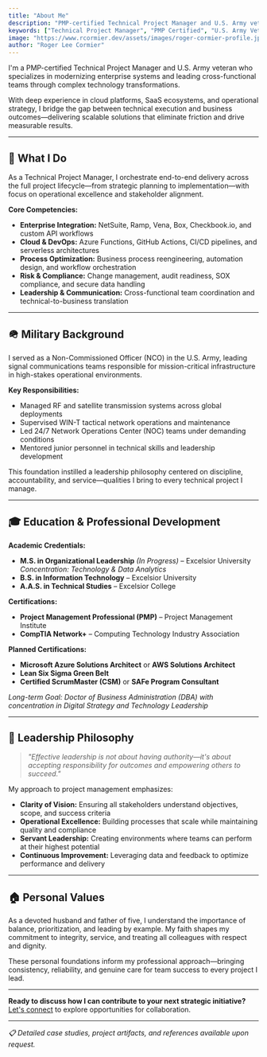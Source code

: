 ```yaml
---
title: "About Me"
description: "PMP-certified Technical Project Manager and U.S. Army veteran specializing in enterprise systems modernization, SaaS integrations, and cross-functional project delivery."
keywords: ["Technical Project Manager", "PMP Certified", "U.S. Army Veteran", "Enterprise Systems", "SaaS Integration"]
image: "https://www.rcormier.dev/assets/images/roger-cormier-profile.jpg"
author: "Roger Lee Cormier"
---
```


I'm a PMP-certified Technical Project Manager and U.S. Army veteran who specializes in modernizing enterprise systems and leading cross-functional teams through complex technology transformations.

With deep experience in cloud platforms, SaaS ecosystems, and operational strategy, I bridge the gap between technical execution and business outcomes—delivering scalable solutions that eliminate friction and drive measurable results.

---

## 💼 What I Do

As a Technical Project Manager, I orchestrate end-to-end delivery across the full project lifecycle—from strategic planning to implementation—with focus on operational excellence and stakeholder alignment.

**Core Competencies:**
- **Enterprise Integration:** NetSuite, Ramp, Vena, Box, Checkbook.io, and custom API workflows
- **Cloud & DevOps:** Azure Functions, GitHub Actions, CI/CD pipelines, and serverless architectures  
- **Process Optimization:** Business process reengineering, automation design, and workflow orchestration
- **Risk & Compliance:** Change management, audit readiness, SOX compliance, and secure data handling
- **Leadership & Communication:** Cross-functional team coordination and technical-to-business translation

---

## 🪖 Military Background

I served as a Non-Commissioned Officer (NCO) in the U.S. Army, leading signal communications teams responsible for mission-critical infrastructure in high-stakes operational environments.

**Key Responsibilities:**
- Managed RF and satellite transmission systems across global deployments
- Supervised WIN-T tactical network operations and maintenance
- Led 24/7 Network Operations Center (NOC) teams under demanding conditions
- Mentored junior personnel in technical skills and leadership development

This foundation instilled a leadership philosophy centered on discipline, accountability, and service—qualities I bring to every technical project I manage.

---

## 🎓 Education & Professional Development

**Academic Credentials:**
- **M.S. in Organizational Leadership** _(In Progress)_ – Excelsior University  
  *Concentration: Technology & Data Analytics*
- **B.S. in Information Technology** – Excelsior University
- **A.A.S. in Technical Studies** – Excelsior College

**Certifications:**
- **Project Management Professional (PMP)** – Project Management Institute
- **CompTIA Network+** – Computing Technology Industry Association

**Planned Certifications:**
- **Microsoft Azure Solutions Architect** or **AWS Solutions Architect**
- **Lean Six Sigma Green Belt**
- **Certified ScrumMaster (CSM)** or **SAFe Program Consultant**

*Long-term Goal: Doctor of Business Administration (DBA) with concentration in Digital Strategy and Technology Leadership*

---

## 🎯 Leadership Philosophy

> *"Effective leadership is not about having authority—it's about accepting responsibility for outcomes and empowering others to succeed."*

My approach to project management emphasizes:
- **Clarity of Vision:** Ensuring all stakeholders understand objectives, scope, and success criteria
- **Operational Excellence:** Building processes that scale while maintaining quality and compliance
- **Servant Leadership:** Creating environments where teams can perform at their highest potential
- **Continuous Improvement:** Leveraging data and feedback to optimize performance and delivery

---

## 🏠 Personal Values

As a devoted husband and father of five, I understand the importance of balance, prioritization, and leading by example. My faith shapes my commitment to integrity, service, and treating all colleagues with respect and dignity.

These personal foundations inform my professional approach—bringing consistency, reliability, and genuine care for team success to every project I lead.

---

**Ready to discuss how I can contribute to your next strategic initiative?** [Let's connect](/contact) to explore opportunities for collaboration.

---

*📋 Detailed case studies, project artifacts, and references available upon request.*
